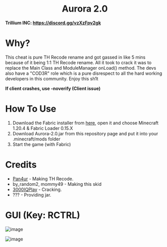 <h1 align="center">Aurora 2.0</h1>

**Trillium INC: https://discord.gg/vzXzFpv2gk**

# Why?
This cheat is pure TH Recode rename and got gassed in like 5 mins because of it being 1:1 TH Recode rename. All it took to crack it was to replace the Main Class and ModuleManager onLoad() method. The devs also have a "COD3R" role which is a pure disrespect to all the hard working developers in this community. Enjoy this sh1t

**If client crashes, use -noverify (Client issue)**

[3000IQPlayA]: https://github.com/3000IQPlay
[panurA]: https://github.com/Pan4ur

# How To Use
1. Download the Fabric installer from [here](https://fabricmc.net/use/installer/), open it and choose Minecraft 1.20.4 & Fabric Loader 0.15.X
2. Download Aurora-2.0.jar from this repository page and put it into your .minecraft/mods folder
3. Start the game (with Fabric)

# Credits
- [Pan4ur][panurA] - Making TH Recode.
- by_random2, mommy49 - Making this skid
- [3000IQPlay][3000IQPlayA] - Cracking.
- ??? - Providing jar.

# GUI (Key: RCTRL)

![image](https://media.discordapp.net/attachments/1212733886426251285/1215046787778486412/rLNBxwc.png?ex=65fb5380&is=65e8de80&hm=c130db4a51a4b53954fba5b9dc27f5c95015179608d320571a2b0182675ff816&=&format=webp&quality=lossless&width=1662&height=934)

![image](https://media.discordapp.net/attachments/1212733886426251285/1215046420826951700/VXsnLIZ.png?ex=65fb5329&is=65e8de29&hm=c0c4c879a9c9572463393bc896b913dae82c230a13a4ae082183d27a2d5e0614&=&format=webp&quality=lossless&width=1662&height=934)
